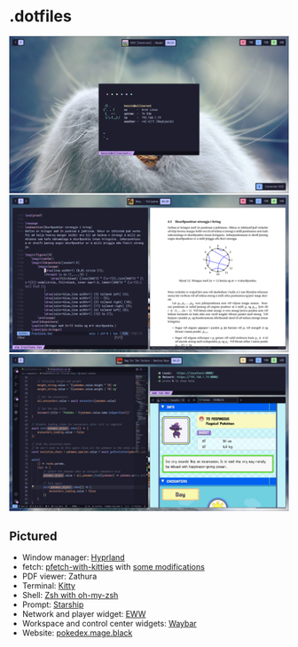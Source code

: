 # .dotfiles

<div align="center">
  <img src="https://github.com/GuardKenzie/kastali/blob/master/assets/fetch.png?raw=true"></img>
  <img src="https://github.com/GuardKenzie/kastali/blob/master/assets/tex.png?raw=true"></img>
  <img src="https://github.com/GuardKenzie/kastali/blob/master/assets/pokemon.png?raw=true"></img>
</div>

## Pictured
- Window manager: [Hyprland](https://hyprland.org/)
- fetch: [pfetch-with-kitties](https://github.com/andreasgrafen/pfetch-with-kitties) with [some modifications](https://github.com/GuardKenzie/pfetch-with-kitties)
- PDF viewer: Zathura
- Terminal: [Kitty](https://sw.kovidgoyal.net/kitty/)
- Shell: [Zsh with oh-my-zsh](https://ohmyz.sh/)
- Prompt: [Starship](https://starship.rs/)
- Network and player widget: [EWW](https://github.com/elkowar/eww)
- Workspace and control center widgets: [Waybar](https://github.com/Alexays/Waybar)
- Website: [pokedex.mage.black](https://pokedex.mage.black)
